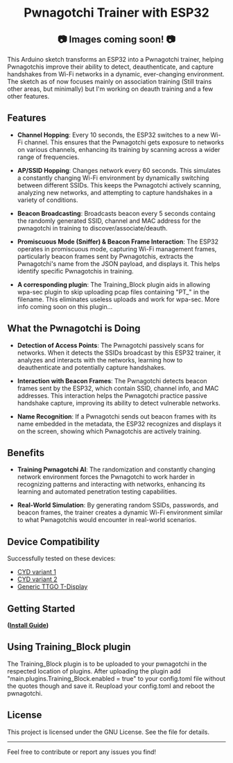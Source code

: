 <div align="center">

# Pwnagotchi Trainer with ESP32

## 📷 Images coming soon! 📷

</div>

This Arduino sketch transforms an ESP32 into a Pwnagotchi trainer, helping Pwnagotchis improve their ability to detect, deauthenticate, and capture handshakes from Wi-Fi networks in a dynamic, ever-changing environment. 
<br>
The sketch as of now focuses mainly on association training (Still trains other areas, but minimally) but I'm working on deauth training and a few other features.

## Features

- **Channel Hopping**: Every 10 seconds, the ESP32 switches to a new Wi-Fi channel. This ensures that the Pwnagotchi gets exposure to networks on various channels, enhancing its training by scanning across a wider range of frequencies.

- **AP/SSID Hopping**: Changes network every 60 seconds. This simulates a constantly changing Wi-Fi environment by dynamically switching between different SSIDs. This keeps the Pwnagotchi actively scanning, analyzing new networks, and attempting to capture handshakes in a variety of conditions.

- **Beacon Broadcasting**: Broadcasts beacon every 5 seconds containg the randomly generated SSID, channel and MAC address for the pwnagotchi in training to discover/associate/deauth.
  
- **Promiscuous Mode (Sniffer) & Beacon Frame Interaction**: The ESP32 operates in promiscuous mode, capturing Wi-Fi management frames, particularly beacon frames sent by Pwnagotchis, extracts the Pwnagotchi's name from the JSON payload, and displays it. This helps identify specific Pwnagotchis in training.

- **A corresponding plugin**: The Training_Block plugin aids in allowing wpa-sec plugin to skip uploading pcap files containing "PT_" in the filename. This eliminates useless uploads and work for wpa-sec. More info coming soon on this plugin...


## What the Pwnagotchi is Doing

- **Detection of Access Points**: The Pwnagotchi passively scans for networks. When it detects the SSIDs broadcast by this ESP32 trainer, it analyzes and interacts with the networks, learning how to deauthenticate and potentially capture handshakes.

- **Interaction with Beacon Frames**: The Pwnagotchi detects beacon frames sent by the ESP32, which contain SSID, channel info, and MAC addresses. This interaction helps the Pwnagotchi practice passive handshake capture, improving its ability to detect vulnerable networks.

- **Name Recognition**: If a Pwnagotchi sends out beacon frames with its name embedded in the metadata, the ESP32 recognizes and displays it on the screen, showing which Pwnagotchis are actively training.

## Benefits

- **Training Pwnagotchi AI**: The randomization and constantly changing network environment forces the Pwnagotchi to work harder in recognizing patterns and interacting with networks, enhancing its learning and automated penetration testing capabilities.

- **Real-World Simulation**: By generating random SSIDs, passwords, and beacon frames, the trainer creates a dynamic Wi-Fi environment similar to what Pwnagotchis would encounter in real-world scenarios.

## Device Compatibility

Successfully tested on these devices:
- [CYD variant 1](https://amazon.com/dp/B0BVFXR313)
- [CYD variant 2](https://amazon.com/dp/B0CLR7MQ91)
- [Generic TTGO T-Display](https://a.co/d/2NJfR6S)

## Getting Started

**(<a href=https://github.com/ATOMNFT/Pwny-Trainer/INSTALL.md>Install Guide</a>)**

## Using Training_Block plugin

The Training_Block plugin is to be uploaded to your pwnagotchi in the respected location of plugins. After uploading the plugin add "main.plugins.Training_Block.enabled = true" to your config.toml file without the quotes though and save it. Reupload your config.toml and reboot the pwnagotchi.

## License

This project is licensed under the GNU License. See the file for details.

---

Feel free to contribute or report any issues you find!

